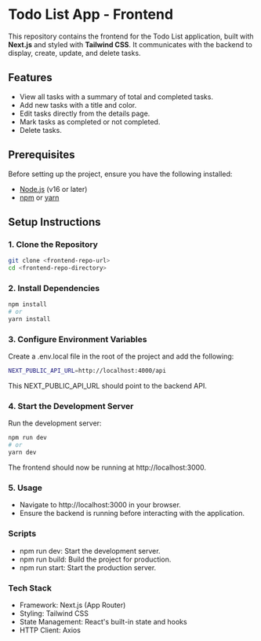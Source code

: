 # Todo List App - Frontend

This repository contains the frontend for the Todo List application, built with **Next.js** and styled with **Tailwind CSS**. It communicates with the backend to display, create, update, and delete tasks.

## Features
- View all tasks with a summary of total and completed tasks.
- Add new tasks with a title and color.
- Edit tasks directly from the details page.
- Mark tasks as completed or not completed.
- Delete tasks.

## Prerequisites
Before setting up the project, ensure you have the following installed:
- [Node.js](https://nodejs.org/) (v16 or later)
- [npm](https://www.npmjs.com/) or [yarn](https://yarnpkg.com/)

## Setup Instructions

### 1. Clone the Repository
```bash
git clone <frontend-repo-url>
cd <frontend-repo-directory>
```

### 2. Install Dependencies
```bash
npm install
# or
yarn install
```

### 3. Configure Environment Variables
Create a .env.local file in the root of the project and add the following:
```bash
NEXT_PUBLIC_API_URL=http://localhost:4000/api
```
This NEXT_PUBLIC_API_URL should point to the backend API.

### 4. Start the Development Server
Run the development server:
```bash
npm run dev
# or
yarn dev
```
The frontend should now be running at http://localhost:3000.

### 5. Usage
- Navigate to http://localhost:3000 in your browser.
- Ensure the backend is running before interacting with the application.

### Scripts
- npm run dev: Start the development server.
- npm run build: Build the project for production.
- npm run start: Start the production server.

### Tech Stack
- Framework: Next.js (App Router)
- Styling: Tailwind CSS
- State Management: React's built-in state and hooks
- HTTP Client: Axios